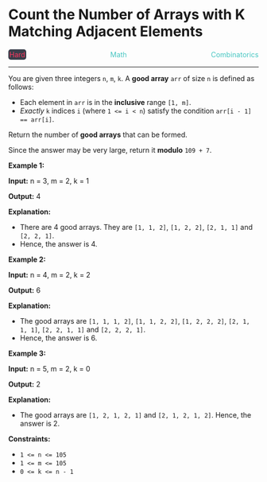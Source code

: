 # Count the Number of Arrays with K Matching Adjacent Elements

<div style="display: flex; justify-content: space-between; align-items: center">
<div style="color: #ff375f;
padding: 2px; background-color: #3a3f4b; border-radius: 5px;">Hard</div>
<div style="color: #46c6c2">Math</div>
<div style="color: #46c6c2">Combinatorics</div>
</div>

---

You are given three integers `n`, `m`, `k`. A **good array** `arr` of size `n` is defined as follows:

*   Each element in `arr` is in the **inclusive** range `[1, m]`.
*   _Exactly_ `k` indices `i` (where `1 <= i < n`) satisfy the condition `arr[i - 1] == arr[i]`.

Return the number of **good arrays** that can be formed.

Since the answer may be very large, return it **modulo** `109 + 7`.

**Example 1:**

**Input:** n = 3, m = 2, k = 1

**Output:** 4

**Explanation:**

*   There are 4 good arrays. They are `[1, 1, 2]`, `[1, 2, 2]`, `[2, 1, 1]` and `[2, 2, 1]`.
*   Hence, the answer is 4.

**Example 2:**

**Input:** n = 4, m = 2, k = 2

**Output:** 6

**Explanation:**

*   The good arrays are `[1, 1, 1, 2]`, `[1, 1, 2, 2]`, `[1, 2, 2, 2]`, `[2, 1, 1, 1]`, `[2, 2, 1, 1]` and `[2, 2, 2, 1]`.
*   Hence, the answer is 6.

**Example 3:**

**Input:** n = 5, m = 2, k = 0

**Output:** 2

**Explanation:**

*   The good arrays are `[1, 2, 1, 2, 1]` and `[2, 1, 2, 1, 2]`. Hence, the answer is 2.

**Constraints:**

*   `1 <= n <= 105`
*   `1 <= m <= 105`
*   `0 <= k <= n - 1`